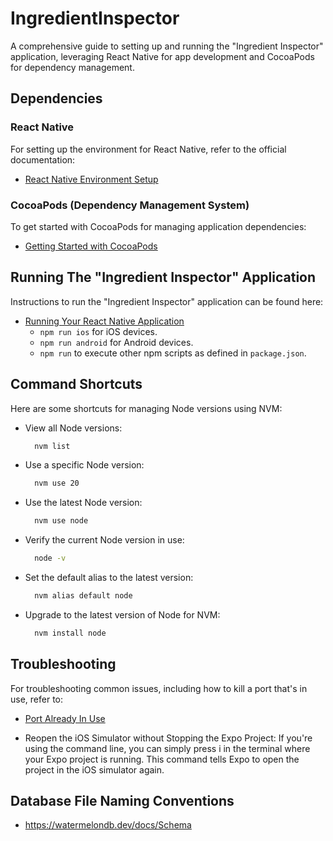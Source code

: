 # **IngredientInspector**

A comprehensive guide to setting up and running the "Ingredient Inspector" application, leveraging React Native for app development and CocoaPods for dependency management.

## Dependencies

### React Native

For setting up the environment for React Native, refer to the official documentation:

- [React Native Environment Setup](https://reactnative.dev/docs/environment-setup?guide=native)

### CocoaPods (Dependency Management System)

To get started with CocoaPods for managing application dependencies:

- [Getting Started with CocoaPods](https://guides.cocoapods.org/using/getting-started.html)

## Running The "Ingredient Inspector" Application

Instructions to run the "Ingredient Inspector" application can be found here:

- [Running Your React Native Application](https://reactnative.dev/docs/environment-setup?guide=native#running-your-react-native-application)
  - `npm run ios` for iOS devices.
  - `npm run android` for Android devices.
  - `npm run` to execute other npm scripts as defined in `package.json`.

## Command Shortcuts

Here are some shortcuts for managing Node versions using NVM:

- View all Node versions:

  ```zsh
    nvm list

- Use a specific Node version:

  ```zsh
    nvm use 20

- Use the latest Node version:

  ```zsh
    nvm use node

- Verify the current Node version in use:

  ```zsh
    node -v

- Set the default alias to the latest version:

  ```zsh
    nvm alias default node

- Upgrade to the latest version of Node for NVM:

  ```zsh
    nvm install node

## Troubleshooting

For troubleshooting common issues, including how to kill a port that's in use, refer to:

- [Port Already In Use](https://reactnative.dev/docs/troubleshooting#port-already-in-use)

- Reopen the iOS Simulator without Stopping the Expo Project:
    If you're using the command line, you can simply press i in the terminal where your Expo project is running. This command tells Expo to open the project in the iOS simulator again.


## Database File Naming Conventions
- https://watermelondb.dev/docs/Schema

